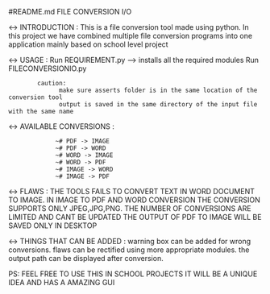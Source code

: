 #README.md
FILE CONVERSION I/O

<-> INTRODUCTION :
					This is a file conversion tool made using python. In this project we have combined multiple file conversion programs into one application
					mainly based on school level project

<-> USAGE : 
					Run REQUIREMENT.py --> installs all the required modules
					Run FILECONVERSIONIO.py
					
			caution:
			      make sure asserts folder is in the same location of the conversion tool
			      output is saved in the same directory of the input file with the same name
			
<-> AVAILABLE CONVERSIONS :
			
				 ~# PDF -> IMAGE
				 ~# PDF -> WORD
				 ~# WORD -> IMAGE
				 ~# WORD -> PDF
				 ~# IMAGE -> WORD
				 ~# IMAGE -> PDF
				 
<-> FLAWS :
				THE TOOLS FAILS TO CONVERT TEXT IN WORD DOCUMENT TO IMAGE.
				IN IMAGE TO PDF AND WORD CONVERSION THE CONVERSION SUPPORTS ONLY JPEG,JPG,PNG.
				THE NUMBER OF CONVERSIONS ARE LIMITED AND CANT BE UPDATED
				THE OUTPUT OF PDF TO IMAGE WILL BE SAVED ONLY IN DESKTOP
	
<-> THINGS THAT CAN BE ADDED :
				warning box can be added for wrong conversions.
				flaws can be rectified using more appropriate modules.
				the output path can be displayed after conversion.
				
PS: FEEL FREE TO USE THIS IN SCHOOL PROJECTS IT WILL BE A UNIQUE IDEA AND HAS A AMAZING GUI
